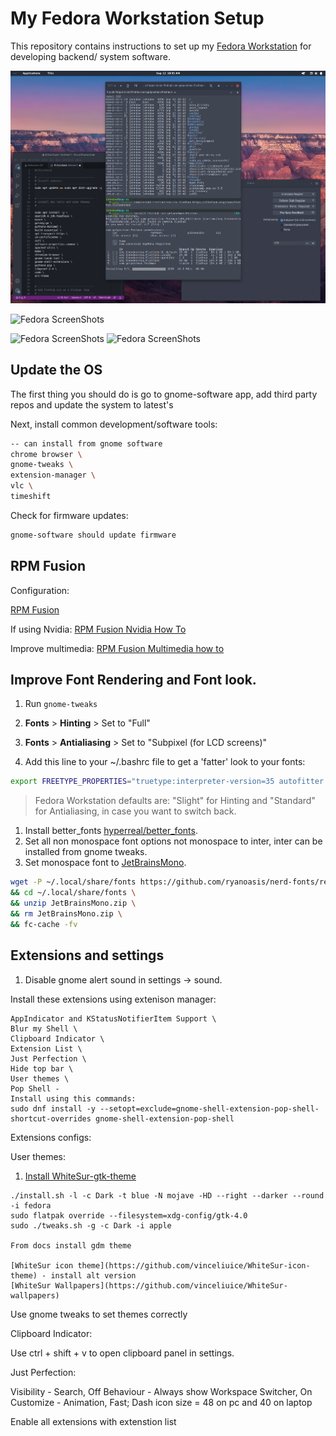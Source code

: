 # My Fedora Workstation Setup

This repository contains instructions to set up my [Fedora Workstation](https://fedoraproject.org/) for developing backend/ system software.

![Fedora ScreenShots](images/Screenshot01.png "First shot")

![Fedora ScreenShots]("images/Screenshot02.png")

![Fedora ScreenShots]("images/Screenshot03.png")
![Fedora ScreenShots]("images/Screenshot04.png")


## Update the OS

The first thing you should do is go to gnome-software app, add third party repos and update the system to latest's

Next, install common development/software tools:

```bash
-- can install from gnome software
chrome browser \
gnome-tweaks \
extension-manager \
vlc \ 
timeshift
```

Check for firmware updates:

```bash
gnome-software should update firmware
```

## RPM Fusion

Configuration:

[RPM Fusion](https://rpmfusion.org/Configuration)

If using Nvidia:
[RPM Fusion Nvidia How To](https://rpmfusion.org/Howto/NVIDIA?highlight=%28%5CbCategoryHowto%5Cb%29#About_this_Howto)

Improve multimedia:
[RPM Fusion Multimedia how to](https://rpmfusion.org/Howto/Multimedia?highlight=%28%5CbCategoryHowto%5Cb%29)


## Improve Font Rendering and Font look.

1. Run `gnome-tweaks`
1. **Fonts** > **Hinting** > Set to "Full"
1. **Fonts** > **Antialiasing** > Set to "Subpixel (for LCD screens)"

2. Add this line to your ~/.bashrc file to get a 'fatter' look to your fonts:

```bash
export FREETYPE_PROPERTIES="truetype:interpreter-version=35 autofitter:no-stem-darkening=0 cff:no-stem-darkining=0"
```

> Fedora Workstation defaults are: "Slight" for Hinting and "Standard" for Antialiasing, in case you want to switch back.

1. Install better_fonts
   [hyperreal/better_fonts](https://copr.fedorainfracloud.org/coprs/hyperreal/better_fonts/).
2. Set all non monospace font options not monospace to inter, inter can be installed from gnome tweaks.
3. Set monospace font to [JetBrainsMono](https://www.jetbrains.com/lp/mono/).
```bash
wget -P ~/.local/share/fonts https://github.com/ryanoasis/nerd-fonts/releases/download/v3.0.2/JetBrainsMono.zip \
&& cd ~/.local/share/fonts \
&& unzip JetBrainsMono.zip \
&& rm JetBrainsMono.zip \
&& fc-cache -fv
```

## Extensions and settings
1. Disable gnome alert sound in settings -> sound.

Install these extensions using extenison manager:
```
AppIndicator and KStatusNotifierItem Support \
Blur my Shell \
Clipboard Indicator \
Extension List \
Just Perfection \
Hide top bar \
User themes \
Pop Shell - 
Install using this commands:
sudo dnf install -y --setopt=exclude=gnome-shell-extension-pop-shell-shortcut-overrides gnome-shell-extension-pop-shell

```
Extensions configs:

User themes:


1. [Install WhiteSur-gtk-theme](https://github.com/vinceliuice/WhiteSur-gtk-theme)
```
./install.sh -l -c Dark -t blue -N mojave -HD --right --darker --round -i fedora
sudo flatpak override --filesystem=xdg-config/gtk-4.0
sudo ./tweaks.sh -g -c Dark -i apple

From docs install gdm theme

[WhiteSur icon theme](https://github.com/vinceliuice/WhiteSur-icon-theme) - install alt version
[WhiteSur Wallpapers](https://github.com/vinceliuice/WhiteSur-wallpapers)

```


Use gnome tweaks to set themes correctly


Clipboard Indicator:

Use ctrl + shift + v to open clipboard panel in settings.

Just Perfection:

Visibility - Search, Off
Behaviour -  Always show Workspace Switcher, On
Customize - Animation, Fast; Dash icon size = 48 on pc and 40 on laptop

Enable all extensions with extenstion list

